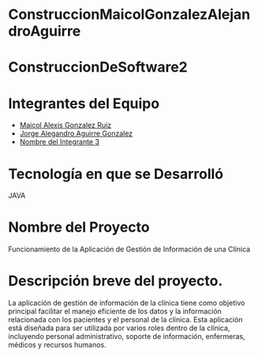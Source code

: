 # ConstruccionMaicolGonzalezAlejandroAguirre

# ConstruccionDeSoftware2

# Integrantes del Equipo
- [Maicol Alexis Gonzalez Ruiz](enlace-al-perfil-github)
- [Jorge Alegandro Aguirre Gonzalez](https://github.com/AlejandroGonzalez7)
- [Nombre del Integrante 3](enlace-al-perfil-github) 
# Tecnología en que se Desarrolló
JAVA
# Nombre del Proyecto
Funcionamiento de la Aplicación de Gestión de Información de una Clínica

# Descripción breve del proyecto.
La aplicación de gestión de información de la clínica tiene como objetivo principal facilitar el
manejo eficiente de los datos y la información relacionada con los pacientes y el personal de la
clínica. Esta aplicación está diseñada para ser utilizada por varios roles dentro de la clínica,
incluyendo personal administrativo, soporte de información, enfermeras, médicos y recursos
humanos.



